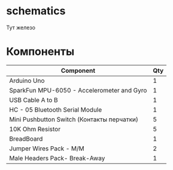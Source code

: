 # schematics

Тут железо

# Компоненты

| Component | Qty |
|---|---|
| Arduino Uno | 1 |
| SparkFun MPU-6050 - Accelerometer and Gyro | 1 |
| USB Cable A to B | 1 |
| HC - 05 Bluetooth Serial Module | 1 |
| Mini Pushbutton Switch (Контакты перчатки) | 5 |
| 10K Ohm Resistor | 5 |
| BreadBoard | 1 |
| Jumper Wires Pack - M/M | 2 |
| Male Headers Pack- Break-Away | 1 |
